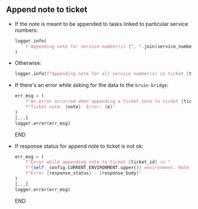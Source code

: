 ## Append note to ticket

* If the note is meant to be appended to tasks linked to particular service numbers:
  ```python
  logger.info(
      f'Appending note for service number(s) {", ".join(service_numbers)} in ticket {ticket_id}...'
  )
  ```
* Otherwise:
  ```python
  logger.info(f"Appending note for all service number(s) in ticket {ticket_id}...")
  ```

* If there's an error while asking for the data to the `bruin-bridge`:
  ```python
  err_msg = (
      f"An error occurred when appending a ticket note to ticket {ticket_id}. "
      f"Ticket note: {note}. Error: {e}"
  ) 
  [...]
  logger.error(err_msg)
  ```
  END

* If response status for append note to ticket is not ok:
  ```python
  err_msg = (
      f"Error while appending note to ticket {ticket_id} in "
      f"{self._config.CURRENT_ENVIRONMENT.upper()} environment. Note was {note}. Error: "
      f"Error {response_status} - {response_body}"
  )
  [...]
  logger.error(err_msg)
  ```
  END